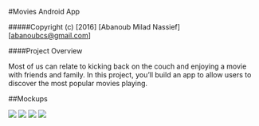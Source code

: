 #Movies Android App

#####Copyright (c) [2016] [Abanoub Milad Nassief] [abanoubcs@gmail.com]

####Project Overview

Most of us can relate to kicking back on the couch and enjoying a movie with friends and family.
In this project, you’ll build an app to allow users to discover the most popular movies playing.


##Mockups

![](sample_runs/p1.png?raw=true)
![](sample_runs/p2.png?raw=true)
![](sample_runs/p3.png?raw=true)
![](sample_runs/p4.png?raw=true)
